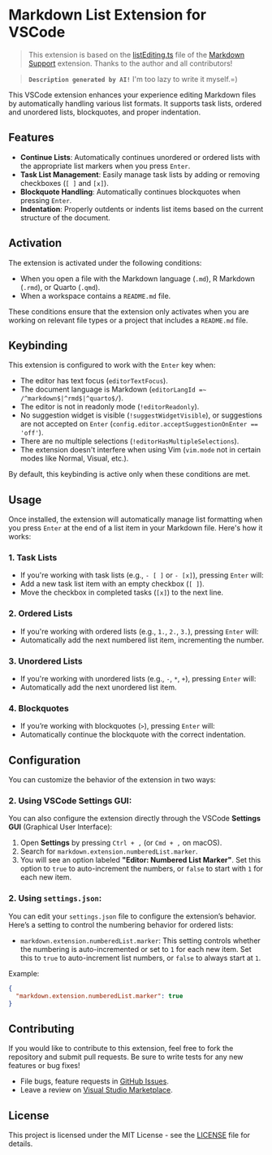 # Markdown List Extension for VSCode

>This extension is based on the [listEditing.ts](https://github.com/yzhang-gh/vscode-markdown/blob/master/src/listEditing.ts) file of the [Markdown Support](https://github.com/yzhang-gh/vscode-markdown) extension. Thanks to the author and all contributors!

> **`Description generated by AI!`**  I'm too lazy to write it myself.=)

This VSCode extension enhances your experience editing Markdown files by automatically handling various list formats. It supports task lists, ordered and unordered lists, blockquotes, and proper indentation.

## Features

- **Continue Lists**: Automatically continues unordered or ordered lists with the appropriate list markers when you press `Enter`.
- **Task List Management**: Easily manage task lists by adding or removing checkboxes (`[ ]` and `[x]`).
- **Blockquote Handling**: Automatically continues blockquotes when pressing `Enter`.
- **Indentation**: Properly outdents or indents list items based on the current structure of the document.

## Activation

The extension is activated under the following conditions:

- When you open a file with the Markdown language (`.md`), R Markdown (`.rmd`), or Quarto (`.qmd`).
- When a workspace contains a `README.md` file.

These conditions ensure that the extension only activates when you are working on relevant file types or a project that includes a `README.md` file.

## Keybinding

This extension is configured to work with the `Enter` key when:

- The editor has text focus (`editorTextFocus`).
- The document language is Markdown (`editorLangId =~ /^markdown$|^rmd$|^quarto$/`).
- The editor is not in readonly mode (`!editorReadonly`).
- No suggestion widget is visible (`!suggestWidgetVisible`), or suggestions are not accepted on `Enter` (`config.editor.acceptSuggestionOnEnter == 'off'`).
- There are no multiple selections (`!editorHasMultipleSelections`).
- The extension doesn't interfere when using Vim (`vim.mode` not in certain modes like Normal, Visual, etc.).

By default, this keybinding is active only when these conditions are met.

## Usage

Once installed, the extension will automatically manage list formatting when you press `Enter` at the end of a list item in your Markdown file. Here's how it works:

### 1. Task Lists

- If you're working with task lists (e.g., `- [ ]` or `- [x]`), pressing `Enter` will:
- Add a new task list item with an empty checkbox (`[ ]`).
- Move the checkbox in completed tasks (`[x]`) to the next line.

### 2. Ordered Lists

- If you're working with ordered lists (e.g., `1.`, `2.`, `3.`), pressing `Enter` will:
- Automatically add the next numbered list item, incrementing the number.

### 3. Unordered Lists

- If you're working with unordered lists (e.g., `-`, `*`, `+`), pressing `Enter` will:
- Automatically add the next unordered list item.

### 4. Blockquotes

- If you’re working with blockquotes (`>`), pressing `Enter` will:
- Automatically continue the blockquote with the correct indentation.

## Configuration

You can customize the behavior of the extension in two ways:

### 2. **Using VSCode Settings GUI**:

You can also configure the extension directly through the VSCode **Settings GUI** (Graphical User Interface):

1. Open **Settings** by pressing `Ctrl + ,` (or `Cmd + ,` on macOS).
2. Search for `markdown.extension.numberedList.marker`.
3. You will see an option labeled **"Editor: Numbered List Marker"**. Set this option to `true` to auto-increment the numbers, or `false` to start with `1` for each new item.

### 2. **Using `settings.json`**:

You can edit your `settings.json` file to configure the extension’s behavior. Here’s a setting to control the numbering behavior for ordered lists:

- `markdown.extension.numberedList.marker`: This setting controls whether the numbering is auto-incremented or set to `1` for each new item. Set this to `true` to auto-increment list numbers, or `false` to always start at `1`.

Example:

```json
{
  "markdown.extension.numberedList.marker": true
}
```

## Contributing

If you would like to contribute to this extension, feel free to fork the repository and submit pull requests. Be sure to write tests for any new features or bug fixes!

- File bugs, feature requests in [GitHub Issues](https://github.com/We0M/vscode-markdown-list/issues).
- Leave a review on [Visual Studio Marketplace](https://marketplace.visualstudio.com/items?itemName=We0M.markdown-list#review-details).

## License

This project is licensed under the MIT License - see the [LICENSE](LICENSE) file for details.